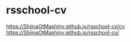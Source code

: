 # rsschool-cv
https://ShiinaOtMashiny.github.io/rsschool-cv/cv
https://ShiinaOtMashiny.github.io/rsschool-cv/
